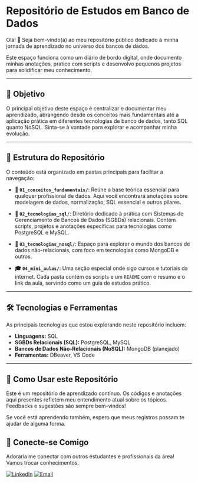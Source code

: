 # Repositório de Estudos em Banco de Dados

Olá! 👋 Seja bem-vindo(a) ao meu repositório público dedicado à minha jornada de aprendizado no universo dos bancos de dados.

Este espaço funciona como um diário de bordo digital, onde documento minhas anotações, pratico com scripts e desenvolvo pequenos projetos para solidificar meu conhecimento.

---

## 🎯 Objetivo

O principal objetivo deste espaço é centralizar e documentar meu aprendizado, abrangendo desde os conceitos mais fundamentais até a aplicação prática em diferentes tecnologias de banco de dados, tanto SQL quanto NoSQL. Sinta-se à vontade para explorar e acompanhar minha evolução.

---

## 📂 Estrutura do Repositório

O conteúdo está organizado em pastas principais para facilitar a navegação:

* **📁 `01_conceitos_fundamentais/`**: Reúne a base teórica essencial para qualquer profissional de dados. Aqui você encontrará anotações sobre modelagem de dados, normalização, SQL essencial e outros pilares.

* **🐘 `02_tecnologias_sql/`**: Diretório dedicado à prática com Sistemas de Gerenciamento de Bancos de Dados (SGBDs) relacionais. Contém scripts, projetos e anotações específicas para tecnologias como PostgreSQL e MySQL.

* **🍃 `03_tecnologias_nosql/`**: Espaço para explorar o mundo dos bancos de dados não-relacionais, com foco em tecnologias como MongoDB e outros.

* **🎓 `04_mini_aulas/`**: Uma seção especial onde sigo cursos e tutoriais da internet. Cada pasta contém os scripts e um `README` com o resumo e o link da aula, servindo como um guia de estudos prático.

---

## 🛠️ Tecnologias e Ferramentas

As principais tecnologias que estou explorando neste repositório incluem:

-   **Linguagens:** SQL
-   **SGBDs Relacionais (SQL):** PostgreSQL, MySQL
-   **Bancos de Dados Não-Relacionais (NoSQL):** MongoDB (planejado)
-   **Ferramentas:** DBeaver, VS Code

---

## 💬 Como Usar este Repositório

Este é um repositório de aprendizado contínuo. Os códigos e anotações aqui presentes refletem meu entendimento atual sobre os tópicos. Feedbacks e sugestões são sempre bem-vindos!

Se você está aprendendo também, espero que meus registros possam te ajudar de alguma forma.

## 🔗 Conecte-se Comigo

Adoraria me conectar com outros estudantes e profissionais da área! Vamos trocar conhecimentos.

[![LinkedIn](https://img.shields.io/badge/LinkedIn-0077B5?style=for-the-badge&logo=linkedin&logoColor=white)](https://www.linkedin.com/in/wellington-pereira-luiz)
[![Email](https://img.shields.io/badge/Email-D14836?style=for-the-badge&logo=gmail&logoColor=white)](mailto:wellingtonpereiraluiz89@gmail.com)